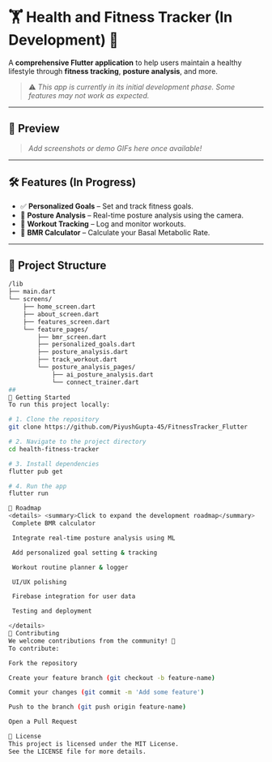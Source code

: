 # 🏋️ Health and Fitness Tracker (In Development) 🚧

A **comprehensive Flutter application** to help users maintain a healthy lifestyle through **fitness tracking**, **posture analysis**, and more.  
> ⚠️ _This app is currently in its initial development phase. Some features may not work as expected._

---

## 📱 Preview

> _Add screenshots or demo GIFs here once available!_

---

## 🛠️ Features (In Progress)

- ✅ **Personalized Goals** – Set and track fitness goals.  
- 📸 **Posture Analysis** – Real-time posture analysis using the camera.  
- 🏃 **Workout Tracking** – Log and monitor workouts.  
- 🔢 **BMR Calculator** – Calculate your Basal Metabolic Rate.

---

## 📂 Project Structure

```bash
/lib
├── main.dart
└── screens/
    ├── home_screen.dart
    ├── about_screen.dart
    ├── features_screen.dart
    └── feature_pages/
        ├── bmr_screen.dart
        ├── personalized_goals.dart
        ├── posture_analysis.dart
        ├── track_workout.dart
        └── posture_analysis_pages/
            ├── ai_posture_analysis.dart
            └── connect_trainer.dart
##
🚀 Getting Started
To run this project locally:

# 1. Clone the repository
git clone https://github.com/PiyushGupta-45/FitnessTracker_Flutter

# 2. Navigate to the project directory
cd health-fitness-tracker

# 3. Install dependencies
flutter pub get

# 4. Run the app
flutter run

📅 Roadmap
<details> <summary>Click to expand the development roadmap</summary>
 Complete BMR calculator

 Integrate real-time posture analysis using ML

 Add personalized goal setting & tracking

 Workout routine planner & logger

 UI/UX polishing

 Firebase integration for user data

 Testing and deployment

</details>
🤝 Contributing
We welcome contributions from the community! 💬
To contribute:

Fork the repository

Create your feature branch (git checkout -b feature-name)

Commit your changes (git commit -m 'Add some feature')

Push to the branch (git push origin feature-name)

Open a Pull Request

📄 License
This project is licensed under the MIT License.
See the LICENSE file for more details.